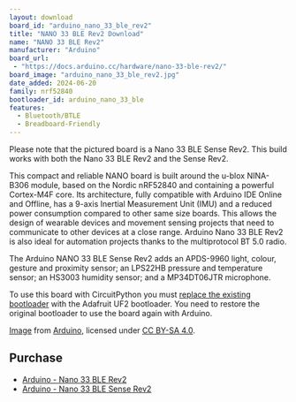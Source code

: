 ```yaml
---
layout: download
board_id: "arduino_nano_33_ble_rev2"
title: "NANO 33 BLE Rev2 Download"
name: "NANO 33 BLE Rev2"
manufacturer: "Arduino"
board_url:
 - "https://docs.arduino.cc/hardware/nano-33-ble-rev2/"
board_image: "arduino_nano_33_ble_rev2.jpg"
date_added: 2024-06-20
family: nrf52840
bootloader_id: arduino_nano_33_ble
features:
  - Bluetooth/BTLE
  - Breadboard-Friendly
---
```


Please note that the pictured board is a Nano 33 BLE Sense Rev2. This build works with both the Nano 33 BLE Rev2 and the Sense Rev2.

This compact and reliable NANO board is built around the u-blox NINA-B306 module, based on the Nordic nRF52840 and containing a powerful Cortex-M4F core. Its architecture, fully compatible with Arduino IDE Online and Offline, has a 9-axis Inertial Measurement Unit (IMU) and a reduced power consumption compared to other same size boards.
This allows the design of wearable devices and movement sensing projects that need to communicate to other devices at a close range. Arduino Nano 33 BLE Rev2 is also ideal for automation projects thanks to the multiprotocol BT 5.0 radio.

The Arduino NANO 33 BLE Sense Rev2 adds an APDS-9960 light, colour, gesture and proximity sensor; an LPS22HB pressure and temperature sensor; an HS3003 humidity sensor; and a MP34DT06JTR microphone.

To use this board with CircuitPython you must [replace the existing bootloader](https://forums.adafruit.com/viewtopic.php?f=60&t=158279) with the Adafruit UF2 bootloader. You need to restore the original bootloader to use the board again with Arduino.

[Image](https://store-usa.arduino.cc/cdn/shop/products/ABX00069_01.iso.jpg) from [Arduino](https://arduino.cc), licensed under [CC BY-SA 4.0](https://creativecommons.org/licenses/by-sa/4.0/).

## Purchase
* [Arduino - Nano 33 BLE Rev2](https://store-usa.arduino.cc/products/nano-33-ble-rev2)
* [Arduino - Nano 33 BLE Sense Rev2](https://store-usa.arduino.cc/products/nano-33-ble-sense-rev2)
